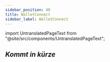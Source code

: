 ```yaml
---
sidebar_position: 40
title: WalletConnect
sidebar_label: WalletConnect
---
```


import UntranslatedPageText from "@site/src/components/UntranslatedPageText";

<UntranslatedPageText />

  
## *Kommt in kürze*